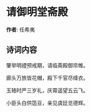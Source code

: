 # 请御明堂斋殿

**作者**: 任希夷

## 诗词内容

肇举明禋预戒期，请临斋殿御帘帷。

廊头万旅皆花帽，殿下千官尽绛衣。

玉辂时严三岁礼，庆霄遥望五云飞。

小臣头白供笾豆，亲见虞廷览德辉。

